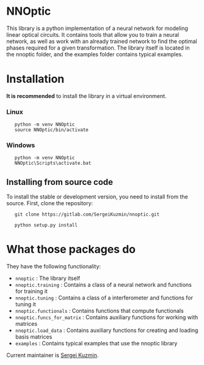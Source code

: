 NNOptic
====

   This library is a python implementation of a neural network 
for modeling linear optical circuits.
It contains tools that allow you to train a neural network, 
as well as work with an already trained network to find the optimal 
phases required for a given transformation. 
The library itself is located in the nnoptic folder, 
and the examples folder contains typical examples.

Installation
====

**It is recommended** to install the library 
in a virtual environment.

### Linux
```
   python -m venv NNOptic
   source NNOptic/bin/activate
```

### Windows
```
   python -m venv NNOptic
   NNOptic\Scripts\activate.bat 
```

## Installing from source code
To install the stable or development version, 
you need to install from the source. 
First, clone the repository:

```
   git clone https://gitlab.com/SergeiKuzmin/nnoptic.git
```

```
   python setup.py install
```
What those packages do
====

They have the following functionality:

- `nnoptic` : The library itself
- `nnoptic.training` : Contains a class of a neural network and functions for training it
- `nnoptic.tuning` : Contains a class of a interferometer and functions for tuning it
- `nnoptic.functionals` :  Contains functions that compute functionals
- `nnoptic.funcs_for_matrix` : Contains auxiliary functions for working with matrices
- `nnoptic.load_data` : Contains auxiliary functions for creating and loading basis matrices
- `examples` : Contains typical examples that use the nnoptic library

Current maintainer is [Sergei Kuzmin](https://github.com/SergeiKuzmin).
